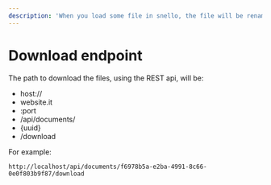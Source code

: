 ```yaml
---
description: 'When you load some file in snello, the file will be renamed using a UUID.'
---
```


# Download endpoint

The path to download the files, using the REST api, will be:

* host://
* website.it
* :port
* /api/documents/
* {uuid}
* /download

For example:

```text
http://localhost/api/documents/f6978b5a-e2ba-4991-8c66-0e0f803b9f87/download
```

